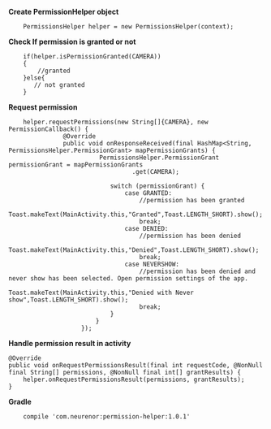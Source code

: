 **Create PermissionHelper object**


        PermissionsHelper helper = new PermissionsHelper(context);


**Check If permission is granted or not**


        if(helper.isPermissionGranted(CAMERA))
        {
            //granted
        }else{
           // not granted
        }


**Request permission**


        helper.requestPermissions(new String[]{CAMERA}, new PermissionCallback() {
                   @Override
                   public void onResponseReceived(final HashMap<String, PermissionsHelper.PermissionGrant> mapPermissionGrants) {
                             PermissionsHelper.PermissionGrant permissionGrant = mapPermissionGrants
                                      .get(CAMERA);

                                switch (permissionGrant) {
                                    case GRANTED:
                                        //permission has been granted
                                        Toast.makeText(MainActivity.this,"Granted",Toast.LENGTH_SHORT).show();
                                        break;
                                    case DENIED:
                                        //permission has been denied
                                        Toast.makeText(MainActivity.this,"Denied",Toast.LENGTH_SHORT).show();
                                        break;
                                    case NEVERSHOW:
                                        //permission has been denied and never show has been selected. Open permission settings of the app.
                                        Toast.makeText(MainActivity.this,"Denied with Never show",Toast.LENGTH_SHORT).show();
                                        break;
                                }
                            }
                        });



**Handle permission result in activity**


    @Override
    public void onRequestPermissionsResult(final int requestCode, @NonNull final String[] permissions, @NonNull final int[] grantResults) {
        helper.onRequestPermissionsResult(permissions, grantResults);
    }


**Gradle**

        compile 'com.neurenor:permission-helper:1.0.1'